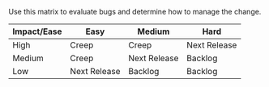 Use this matrix to evaluate bugs and determine how to manage the change.

|Impact/Ease|Easy|Medium|Hard|
|---|---|---|---|
|High|Creep|Creep|Next Release|
|Medium|Creep|Next Release|Backlog|
|Low|Next Release|Backlog|Backlog|
